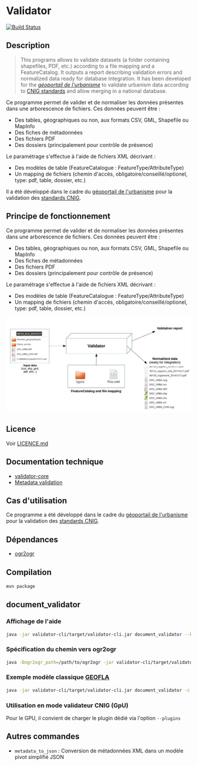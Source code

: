 # Validator

[![Build Status](https://travis-ci.org/IGNF/validator.svg?branch=master)](https://travis-ci.org/IGNF/validator)


## Description

> This programs allows to validate datasets (a folder containing shapefiles, PDF, etc.) according to a file mapping and a FeatureCatalog. It outputs a report describing validation errors and normalized data ready for database integration.
> It has been developed for the [*géoportail de l'urbanisme*](https://www.geoportail-urbanisme.gouv.fr) to validate urbanism data according to [CNIG standards](https://www.geoportail-urbanisme.gouv.fr/standard/) and allow merging in a national database.

Ce programme permet de valider et de normaliser les données présentes dans une arborescence de fichiers. Ces données peuvent être :

* Des tables, géographiques ou non, aux formats CSV, GML, Shapefile ou MapInfo
* Des fiches de métadonnées
* Des fichiers PDF
* Des dossiers (principalement pour contrôle de présence)

Le paramétrage s'effectue à l'aide de fichiers XML décrivant :

* Des modèles de table (FeatureCatalogue : FeatureType/AttributeType)
* Un mapping de fichiers (chemin d'accès, obligatoire/conseillé/optionel, type: pdf, table, dossier, etc.)

Il a été développé dans le cadre du [géoportail de l'urbanisme](https://www.geoportail-urbanisme.gouv.fr) pour la validation des [standards CNIG](https://www.geoportail-urbanisme.gouv.fr/standard/).


## Principe de fonctionnement

Ce programme permet de valider et de normaliser les données présentes dans une arborescence de fichiers. Ces données peuvent être :

* Des tables, géographiques ou non, aux formats CSV, GML, Shapefile ou MapInfo
* Des fiches de métadonnées
* Des fichiers PDF
* Des dossiers (principalement pour contrôle de présence)

Le paramétrage s'effectue à l'aide de fichiers XML décrivant :

* Des modèles de table (FeatureCatalogue : FeatureType/AttributeType)
* Un mapping de fichiers (chemin d'accès, obligatoire/conseillé/optionel, type: pdf, table, dossier, etc.)

![Working principle](doc/principe.jpg)

## Licence

Voir [LICENCE.md](LICENCE.md)

## Documentation technique

* [validator-core](doc/model.md)
* [Metadata validation](doc/metadata.md)


## Cas d'utilisation

Ce programme a été développé dans le cadre du [géoportail de l'urbanisme](https://www.geoportail-urbanisme.gouv.fr) pour la validation des [standards CNIG](https://www.geoportail-urbanisme.gouv.fr/standard/).

## Dépendances

* [ogr2ogr](doc/dependencies/ogr2ogr.md)


## Compilation

```bash
mvn package
```

## document_validator

### Affichage de l'aide

```bash
java -jar validator-cli/target/validator-cli.jar document_validator --help
```

### Spécification du chemin vers ogr2ogr

```bash
java -Dogr2ogr_path=/path/to/ogr2ogr -jar validator-cli/target/validator-cli.jar document_validator --help
```

### Exemple modèle classique [GEOFLA](validator-example/geofla/README.md)

```bash
java -jar validator-cli/target/validator-cli.jar document_validator -c validator-example/geofla/config/ -v GEOFLA_2015 -i validator-example/geofla/data -s EPSG:2154 -W LATIN1
```

### Utilisation en mode validateur CNIG (GpU)

Pour le GPU, il convient de charger le plugin dédié via l'option `--plugins`

## Autres commandes

* `metadata_to_json` : Conversion de métadonnées XML dans un modèle pivot simplifié JSON


